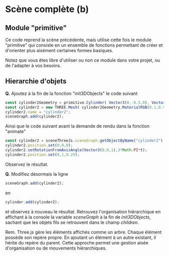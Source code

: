 # Scène complète (b)

## Module "primitive"

Ce code reprend la scène précédente, mais utilise cette fois le module "primitive" qui consiste en un ensemble de fonctions permettant de créer et d'orienter plus aisément certaines formes basiques.

Notez que vous êtes libre d'utiliser ou non ce module dans votre projet, ou de l'adapter à vos besoins.

## Hierarchie d'objets

__Q.__ Ajoutez à la fin de la fonction "init3DObjects" le code suivant
```JavaScript
const cylinder2Geometry = primitive.Cylinder( Vector3(0,-0.5,0), Vector3(0,0.5,0),0.15 );
const cylinder2 = new THREE.Mesh( cylinder2Geometry,MaterialRGB(0.1,0.9,0.1) );
cylinder2.name = "cylinder2";
sceneGraph.add(cylinder2);
```

Ainsi que le code suivant avant la demande de rendu dans la fonction "animate"
```JavaScript
const cylinder2 = sceneThreeJs.sceneGraph.getObjectByName("cylinder2");
cylinder2.position.set(0,0,0);
cylinder2.setRotationFromAxisAngle(Vector3(0,0,1),3*Math.PI*t);
cylinder2.position.set(0,1,0.25);
```

Observez le résultat.

__Q.__ Modifiez désormais la ligne
```JavaScript
sceneGraph.add(cylinder2);
```
en
```JavaScript
cylinder.add(cylinder2);
```
 et observez à nouveau le résultat.
Retrouvez l'organisation hiérarchique en affichant à la console la variable _sceneGraph_ à la fin de _init3DObjects_, sachant que les objets fils se retrouvent dans le champ _children_.

Rem. Three.js gère les éléments affichés comme un arbre. Chaque élément possède son repère propre. En ajoutant un élément à un autre existant, il hérite du repère du parent. Cette approche permet une gestion aisée d'organisation ou de mouvements hiérarchiques.

